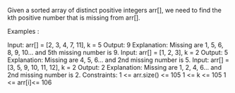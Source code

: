 Given a sorted array of distinct positive integers arr[], we need to find the kth positive number that is missing from arr[].  

Examples :

Input: arr[] = [2, 3, 4, 7, 11], k = 5
Output: 9
Explanation: Missing are 1, 5, 6, 8, 9, 10… and 5th missing number is 9.
Input: arr[] = [1, 2, 3], k = 2
Output: 5
Explanation: Missing are 4, 5, 6… and 2nd missing number is 5.
Input: arr[] = [3, 5, 9, 10, 11, 12], k = 2
Output: 2
Explanation: Missing are 1, 2, 4, 6… and 2nd missing number is 2.
Constraints:
1 <= arr.size() <= 105
1 <= k <= 105
1 <= arr[i]<= 106
